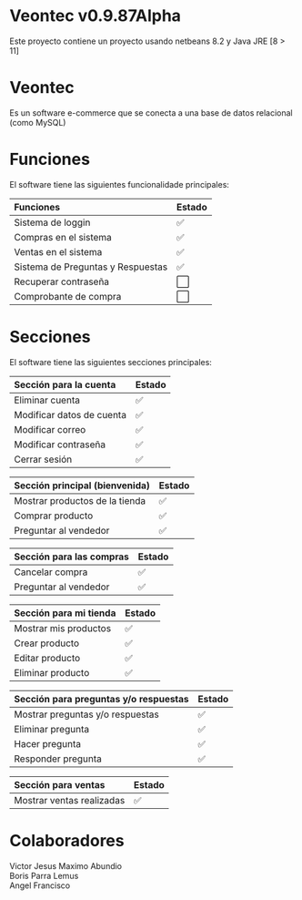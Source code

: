 # Veontec v0.9.87Alpha
Este proyecto contiene un proyecto usando netbeans 8.2 y Java JRE [8 > 11]

# Veontec
Es un software e-commerce que se conecta a una base de datos relacional (como MySQL) <br>

# Funciones
El software tiene las siguientes funcionalidade principales: <br>

Funciones | Estado 
:------------ | :-------------
Sistema de loggin | :white_check_mark: 
Compras en el sistema | :white_check_mark: 
Ventas en el sistema | :white_check_mark: 
Sistema de Preguntas y Respuestas | :white_check_mark: 
Recuperar contraseña | :white_large_square:
Comprobante de compra | :white_large_square:

# Secciones
El software tiene las siguientes secciones principales: <br>

Sección para la cuenta | Estado 
:------------ | :-------------
Eliminar cuenta | :white_check_mark:
Modificar datos de cuenta | :white_check_mark:
Modificar correo | :white_check_mark:
Modificar contraseña | :white_check_mark:
Cerrar sesión | :white_check_mark:

Sección principal (bienvenida) | Estado
:------------ | :------------- 
Mostrar productos de la tienda | :white_check_mark:
Comprar producto | :white_check_mark:
Preguntar al vendedor | :white_check_mark:

Sección para las compras | Estado
:------------ | :-------------
Cancelar compra | :white_check_mark:
Preguntar al vendedor | :white_check_mark:

Sección para mi tienda | Estado
:------------ | :-------------
Mostrar mis productos | :white_check_mark:
Crear producto | :white_check_mark: 
Editar producto | :white_check_mark:
Eliminar producto | :white_check_mark:

Sección para preguntas y/o respuestas | Estado
:------------ | :-------------
Mostrar preguntas y/o respuestas | :white_check_mark:
Eliminar pregunta | :white_check_mark: 
Hacer pregunta | :white_check_mark: 
Responder pregunta | :white_check_mark: 

Sección para ventas | Estado
:------------ | :-------------
Mostrar ventas realizadas | :white_check_mark:

# Colaboradores
Victor Jesus Maximo Abundio <br>
Boris Parra Lemus <br>
Angel Francisco <br>
